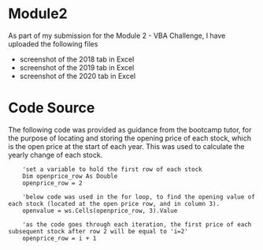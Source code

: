 # Module2
As part of my submission for the Module 2 - VBA Challenge, I have uploaded the following files
  - screenshot of the 2018 tab in Excel  
  - screenshot of the 2019 tab in Excel  
  - screenshot of the 2020 tab in Excel  

# Code Source
The following code was provided as guidance from the bootcamp tutor, for the purpose of locating and storing the opening price of each stock, which is the open price at the start of each year. This was used to calculate the yearly change of each stock.
       
        'set a variable to hold the first row of each stock
        Dim openprice_row As Double
        openprice_row = 2
        
        'below code was used in the for loop, to find the opening value of each stock (located at the open price row, and in column 3).
        openvalue = ws.Cells(openprice_row, 3).Value
        
        'as the code goes through each iteration, the first price of each subsequent stock after row 2 will be equal to 'i=2'
        openprice_row = i + 1
